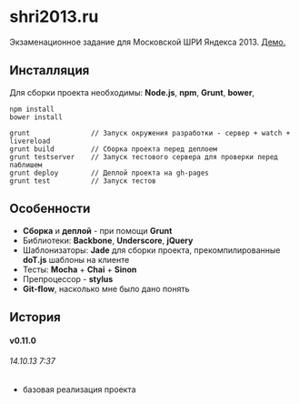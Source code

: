 shri2013.ru
===========

Экзаменационное задание для Московской ШРИ Яндекса 2013. [Демо.](http://jvee.github.io/shri2013.ru/)

Инсталляция
----------
Для сборки проекта необходимы: **Node.js**, **npm**, **Grunt**, **bower**,
```
npm install
bower install

grunt               // Запуск окружения разработки - сервер + watch + livereload
grunt build         // Сборка проекта перед деплоем
grunt testserver    // Запуск тестового сервера для проверки перед паблишем
grunt deploy        // Деплой проекта на gh-pages
grunt test          // Запуск тестов
```

Особенности
-----------

* **Сборка** и **деплой** - при помощи **Grunt**
* Библиотеки: **Backbone**, **Underscore**, **jQuery**
* Шаблонизаторы: **Jade** для сборки проекта, прекомпилированные **doT.js** шаблоны на клиенте
* Тесты: **Mocha** + **Chai** + **Sinon**
* Препроцессор - **stylus**
* **Git-flow**, насколько мне было дано понять

История 
------------
#### v0.11.0 ####
######  14.10.13 7:37 ######
* базовая реализация проекта

